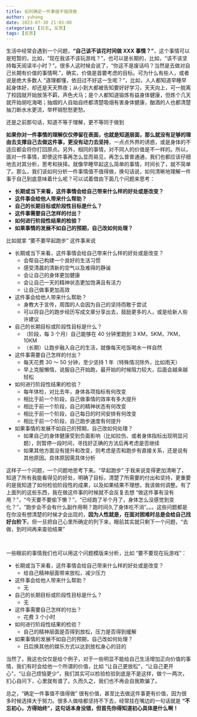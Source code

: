 ```yaml
---
title: 如何确定一件事值不值得做
author: yuhang
date: 2023-07-30 21:03:00
categories: [日志, 反思]
tags: [反思]
---
```


生活中经常会遇到一个问题，**“自己该不该花时间做 XXX 事情？”**，这个事情可以是短暂的，比如，“现在我该不该玩游戏？”，也可以是长期的，比如，“该不该坚持每天阅读半小时？”。很多人这时候会说了，“你这不是废话吗？当然是去做对自己长期有价值的事情啊.”，确实，价值是首要考虑的目标。可为什么有些人，或者说是绝大多数人 “道理都懂，依旧过不好这一生呢？”，比如，人人都知道早睡早起身体好，却还是天天熬夜；从小到大都被告知要好好学习，天天向上，可一脱离了校园就开始放荡不羁，声色犬马；是个人都知道锻炼有益身体健康，但炼个几天就开始胡吃海喝；抽烟的人自始自终都清楚吸烟有害身体健康，酗酒的人也都清楚抽刀断水水更流，举杯销愁愁更愁。

还是之前那句话，知道不等于理解，更不等同于做到

**如果你对一件事情的理解仅仅停留在表面，也就是知道层面，那么就没有足够的理由去支撑自己去做这件事，更没有动力去坚持**，一点点外界的诱惑，或是身体的不适应都会将你打回原点。另外，相同的事情，对不同人的价值是不一样的。所以，面对一件事情，即使这件事再怎么显而易见，再怎么普普通通，我们也都应该仔细地去对其分析，思考和抉择。就像早睡早起这么简单的事情，时间长了，就不简单了。那么，我们该如何分析一件事情值不值得做，换句话说，如何清晰地理解一件事于自己到底意味着什么呢？可以试着借由下面几个问题来思考：

- **长期或当下来看，这件事情会给自己带来什么样的好处或是改变？**
- **这件事会给他人带来什么帮助？**
- **自己的长期目标或阶段性目标是什么？**
- **这件事需要自己怎样的付出？**
- **如何进行阶段性结果的检验？**
- **如果事情的发展不如自己的预期，自己改如何处理？**

比如就拿 “要不要早起跑步” 这件事来说

- 长期或当下来看，这件事情会给自己带来什么样的好处或是改变？
  - 会帮自己构建一个良好的生活习惯
  - 感受清晨的清新的空气以及难得的静谧
  - 会让自己的身体更加健康
  - 会让自己一天的精神状态更加饱满且有活力
  - 让自己做事更加高效
- 这件事会给他人带来什么帮助？
  - 身教大于言传，周围的人会因为自己的坚持而敢于尝试
  - 可以将自己的跑步经历写成文章分享出去，鼓励更多的人，或是给新人些许建议
- 自己的长期目标或阶段性目标是什么？
  - （阶段，每 3 个月）自己能够在 40 分钟里跑到 3 KM，5KM，7KM，10KM
  - （长期）让跑步融入自己的生活，就像每天吃饭喝水一样自然
- 这件事需要自己怎样的付出？
  - 每天花费 30 ～ 50 分钟，至少坚持 1 年（特殊情况除外，比如雨天）
  - 早上克服懒惰，说服自己开始跑，最开始的时候阻力较大，后面会越来越轻松
- 如何进行阶段性结果的检验？
  - 每年体检，对比去年，身体各项指标有何改变
  - 相比于前一个阶段，自己做事情的效率有多大提升
  - 相比于前一个阶段，自己的精神状态有何改变
  - 相比于前一个阶段，自己每日的时间安排有何改变
  - 相比于前一个阶段，自己跑步速度有何提升
- 如果事情的发展不如自己的预期，自己改如何处理？
  - 如果自己的身体健康受到负面影响（比如拉伤、或者身体指标出现明显问题），则暂停一段时间，寻找好正确的方法后再考虑是否继续
  - 如果其他方面没有提升和改变，则考虑是否和跑步有直接关系，还是说有其他原因。具体原因需具体分析

这样子一个问题，一个问题地思考下来。“早起跑步” 于我来说变得更加清晰了，知道了所有我能看得见的好处，明确了目标，清楚了所需要的付出和坚持，更重要的是我知道了如何检验阶段性的成果，以及如果结果不理想，我该做何调整。有了上面列的这些东西，我在做这件事的时候就不会反复去想 “做这件事有没有用？”，“今天要不要偷下懒？”，“已经跑了半个月了，身体怎么没感觉到变化？”，“跑步会不会有什么副作用啊？跑时间久了身体吃不消”。。。这些问题都是在你没有想清楚的时候才会出现的，**因为人性就是，在面对困难时总是会给自己找好台阶下**。但一旦把自己心里所确定的列下来，眼前其实就只剩下一个问题，“去做，到时间再来查验结果”

<br>

一些眼前的事情我们也可以用这个问题模版来分析，比如 “要不要现在玩游戏”：

- 长期或当下来看，这件事情会给自己带来什么样的好处或是改变？
  - 给自己精神层面带来放松，减少压力
- 这件事会给他人带来什么帮助？
  - 无
- 自己的长期目标或阶段性目标是什么？
  - 无
- 这件事需要自己怎样的付出？
  - 花费 3 个小时
- 如何进行阶段性结果的检验？
  - 自己的精神层面是否得到放松，压力是否得到缓解
- 如果事情的发展不如自己的预期，自己改如何处理？
  - 日后换其他的娱乐方式以达到放松身心的目的

当然了，我这也仅仅是给个例子，对于一些明显不能给自己生活增加正向价值的事情，我们有时会给他一个所谓的价值，比如 “让自己更放松”，“让自己更开心”，“让自己烦恼更少”，我们其实可以检验检验到底是不是这样，做个一两次，扪心自问下，心里就有谱了。久而久之，我们也不再会自我欺骗了。

总之，“确定一件事值不值得做” 很有价值，甚至比去做这件事更有价值，因为很多时候选择大于努力。很多人做啥都坚持不下去，经常挂在嘴边的一句话就是 **“不忘初心，方得始终”，这句话本身没错，但首先你得知道初心具体是什么啊！**